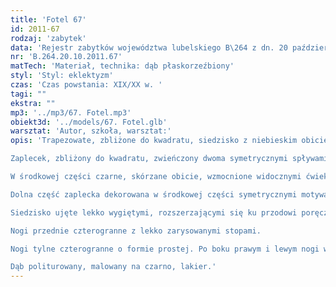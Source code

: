```yaml
---
title: 'Fotel 67'
id: 2011-67
rodzaj: 'zabytek'
data: 'Rejestr zabytków województwa lubelskiego B\264 z dn. 20 października 2011 r.'
nr: 'B.264.20.10.2011.67'
matTech: 'Materiał, technika: dąb płaskorzeźbiony'
styl: 'Styl: eklektyzm'
czas: 'Czas powstania: XIX/XX w. '
tagi: ""
ekstra: ""
mp3: '../mp3/67. Fotel.mp3'
obiekt3d: '../models/67. Fotel.glb'
warsztat: 'Autor, szkoła, warsztat:'
opis: 'Trapezowate, zbliżone do kwadratu, siedzisko z niebieskim obiciem na lekko wygiętych faliście nogach.

Zaplecek, zbliżony do kwadratu, zwieńczony dwoma symetrycznymi spływami, wzbogacony elementami roślinnymi, tworzącymi półkoliste zakończenie.

W środkowej części czarne, skórzane obicie, wzmocnione widocznymi ćwiekami.

Dolna część zaplecka dekorowana w środkowej części symetrycznymi motywami roślinnymi w misie - dekoracja zawarta jest w ośmiobocznej tarczy.

Siedzisko ujęte lekko wygiętymi, rozszerzającymi się ku przodowi poręczami o prostej formie.

Nogi przednie czterogranne z lekko zarysowanymi stopami.

Nogi tylne czterogranne o formie prostej. Po boku prawym i lewym nogi wiązane prostą listwą trawersu.

Dąb politurowany, malowany na czarno, lakier.'
---
```




